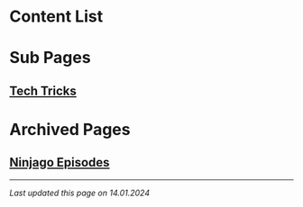 # Content List

# Sub Pages

## [Tech Tricks](sub-pages/tech-tricks.md)

# Archived Pages

## [Ninjago Episodes](archived-pages/ninjago-episodes.md)

---

*Last updated this page on 14.01.2024*
